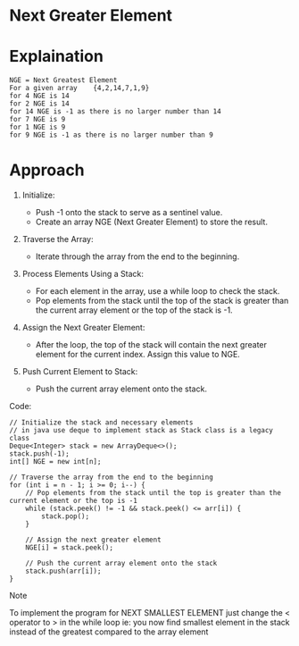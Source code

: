 # Next Greater Element

# Explaination

    NGE = Next Greatest Element
    For a given array    {4,2,14,7,1,9}
    for 4 NGE is 14
    for 2 NGE is 14
    for 14 NGE is -1 as there is no larger number than 14
    for 7 NGE is 9
    for 1 NGE is 9
    for 9 NGE is -1 as there is no larger number than 9

# Approach
1. Initialize:
    - Push -1 onto the stack to serve as a sentinel value.
    - Create an array NGE (Next Greater Element) to store the result.

2. Traverse the Array:
    - Iterate through the array from the end to the beginning.

3. Process Elements Using a Stack:
    - For each element in the array, use a while loop to check the stack.
    - Pop elements from the stack until the top of the stack is greater than the current array element or the top of the stack is -1.

4. Assign the Next Greater Element:
    - After the loop, the top of the stack will contain the next greater element for the current index. Assign this value to NGE.

5. Push Current Element to Stack:
    - Push the current array element onto the stack.


Code:

    // Initialize the stack and necessary elements
    // in java use deque to implement stack as Stack class is a legacy class
    Deque<Integer> stack = new ArrayDeque<>();
    stack.push(-1);
    int[] NGE = new int[n];

    // Traverse the array from the end to the beginning
    for (int i = n - 1; i >= 0; i--) {
        // Pop elements from the stack until the top is greater than the current element or the top is -1
        while (stack.peek() != -1 && stack.peek() <= arr[i]) {
            stack.pop();
        }

        // Assign the next greater element
        NGE[i] = stack.peek();

        // Push the current array element onto the stack
        stack.push(arr[i]);
    }


> [!Note]
> To implement the program for NEXT SMALLEST ELEMENT just change the < operator to > in the while loop
> ie: you now find smallest element in the stack instead of the greatest compared to the array element
